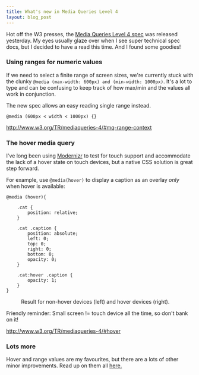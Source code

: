 ```yaml
---
title: What's new in Media Queries Level 4
layout: blog_post
---
```


Hot off the W3 presses, the [Media Queries Level 4 spec](http://www.w3.org/TR/mediaqueries-4/) was released yesterday. My eyes usually glaze over when I see super technical spec docs, but I decided to have a read this time.  And I found some goodies!

### Using ranges for numeric values


If we need to select a finite range of screen sizes, we're currently stuck with the clunky `@media (max-width: 600px) and (min-width: 1000px)`. It's a lot to type and can be confusing to keep track of how max/min and the values all work in conjunction.

The new spec allows an easy reading single range instead.

```
@media (600px < width < 1000px) {} 
```

<http://www.w3.org/TR/mediaqueries-4/#mq-range-context>

### The hover media query


I've long been using [Modernizr](http://modernizr.com) to test for touch support and accommodate the lack of a hover state on touch devices, but a native CSS solution is great step forward.

For example, use `@media(hover)` to display a caption as an overlay *only* when hover is available:

```
@media (hover){

    .cat {
        position: relative;
    }

    .cat .caption {
        position: absolute;
        left: 0;
        top: 0;
        right: 0;
        bottom: 0;
        opacity: 0;
    }

    .cat:hover .caption {
        opacity: 1;
    }
}
```
<figure>
    <img src="https://i.cloudup.com/tyM99Myzka.png" alt="">
    <figcaption>
        Result for non-hover devices (left) and hover devices (right).
    </figcaption>
</figure>

Friendly reminder: Small screen != touch device all the time, so don't bank on it!

<http://www.w3.org/TR/mediaqueries-4/#hover>

### Lots more

Hover and range values are my favourites, but there are a lots of other minor improvements. Read up on them all [here.](http://www.w3.org/TR/mediaqueries-4/#changes-2012)